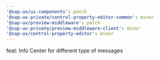 ```yaml
---
'@sap-ux/ui-components': patch
'@sap-ux-private/control-property-editor-common': minor
'@sap-ux/preview-middleware': patch
'@sap-ux-private/preview-middleware-client': minor
'@sap-ux/control-property-editor': minor
---
```


feat: Info Center for different type of messages